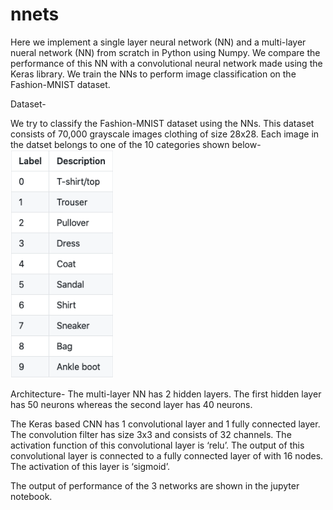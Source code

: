 # nnets

Here we implement a single layer neural network (NN) and a multi-layer nueral network (NN) from scratch in Python using Numpy. We compare the performance of this NN with a convolutional neural network made using the Keras library. We train the NNs to perform image classification on the Fashion-MNIST dataset.



Dataset-

We try to classify the Fashion-MNIST dataset using the NNs. This dataset consists of 70,000 grayscale images clothing of size 28x28. Each image in the datset belongs to one of the 10 categories shown below- 
![Image of Fashion dataset](https://github.com/analystsattu/nnets/blob/master/img/dataset.png)

Architecture- 
The multi-layer NN has 2 hidden layers. The first hidden layer has 50 neurons whereas the second layer has 40 neurons.

The Keras based CNN has 1 convolutional layer and 1 fully connected layer. The convolution filter has size 3x3 and consists of 32 channels. The activation function of this convolutional layer is ‘relu’. The output of this convolutional layer is connected to a fully connected layer of with 16 nodes. The activation of this layer is ‘sigmoid’.


The output of performance of the 3 networks are shown in the jupyter notebook.
